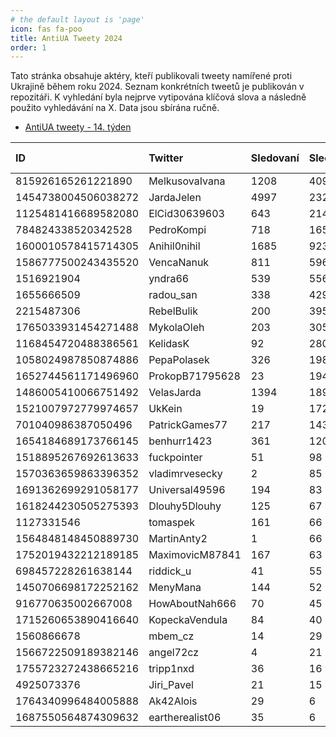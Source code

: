 ```yaml
---
# the default layout is 'page'
icon: fas fa-poo
title: AntiUA Tweety 2024
order: 1
---
```


Tato stránka obsahuje aktéry, kteří publikovali tweety namířené proti Ukrajině během roku 2024. Seznam konkrétních tweetů je publikován v repozitáři. K vyhledání byla nejprve vytipována klíčová slova a následně použito vyhledávání na X. Data jsou sbírána ručně.


-  [AntiUA tweety - 14. týden](https://github.com/jvetvicka/AntiUA-Tweets/blob/5da97f2f8df1650520d14213062ffc8de3cc165c/14-week.md)


| ID                  | Twitter         | Sledovaní | Sledujících | Datum připojení |
| :------------------ | :-------------- | :-------- | :---------- | :-------------- |
| 815926165261221890  | MelkusovaIvana  | 1208      | 4091        | 02.01.2017      |
| 1454738004506038272 | JardaJelen      | 4997      | 2329        | 31.10.2021      |
| 1125481416689582080 | ElCid30639603   | 643       | 2145        | 06.05.2019      |
| 784824338520342528  | PedroKompi      | 718       | 1655        | 08.10.2016      |
| 1600010578415714305 | Anihil0nihil    | 1685      | 923         | 06.12.2022      |
| 1586777500243435520 | VencaNanuk      | 811       | 596         | 30.10.2022      |
| 1516921904          | yndra66         | 539       | 556         | 14.06.2013      |
| 1655666509          | radou_san       | 338       | 429         | 08.08.2013      |
| 2215487306          | RebelBulik      | 200       | 395         | 26.11.2013      |
| 1765033931454271488 | MykolaOleh      | 203       | 305         | 05.03.2024      |
| 1168454720488386561 | KelidasK        | 92        | 280         | 02.09.2019      |
| 1058024987850874886 | PepaPolasek     | 326       | 198         | 01.11.2018      |
| 1652744561171496960 | ProkopB71795628 | 23        | 194         | 30.04.2023      |
| 1486005410066751492 | VelasJarda      | 1394      | 189         | 25.01.2022      |
| 1521007972779974657 | UkKein          | 19        | 172         | 02.05.2022      |
| 701040986387050496  | PatrickGames77  | 217       | 143         | 20.02.2016      |
| 1654184689173766145 | benhurr1423     | 361       | 120         | 04.05.2023      |
| 1518895267692613633 | fuckpointer     | 51        | 98          | 26.04.2022      |
| 1570363659863396352 | vladimrvesecky  | 2         | 85          | 15.09.2022      |
| 1691362699291058177 | Universal49596  | 194       | 83          | 15.08.2023      |
| 1618244230505275393 | Dlouhy5Dlouhy   | 125       | 67          | 25.01.2023      |
| 1127331546          | tomaspek        | 161       | 66          | 28.01.2013      |
| 1564848148450889730 | MartinAnty2     | 1         | 66          | 31.08.2022      |
| 1752019432212189185 | MaximovicM87841 | 167       | 63          | 29.01.2024      |
| 698457228261638144  | riddick_u       | 41        | 55          | 13.02.2016      |
| 1450706698172252162 | MenyMana        | 144       | 52          | 20.10.2021      |
| 916770635002667008  | HowAboutNah666  | 70        | 45          | 07.10.2017      |
| 1715260653890416640 | KopeckaVendula  | 84        | 40          | 20.10.2023      |
| 1560866678          | mbem_cz         | 14        | 29          | 01.07.2013      |
| 1566722509189382146 | angel72cz       | 4         | 21          | 05.09.2022      |
| 1755723272438665216 | tripp1nxd       | 36        | 16          | 08.02.2024      |
| 4925073376          | Jiri_Pavel      | 21        | 15          | 17.02.2016      |
| 1764340996484005888 | Ak42Alois       | 29        | 6           | 03.03.2024      |
| 1687550564874309632 | eartherealist06 | 35        | 6           | 04.08.2023      |
